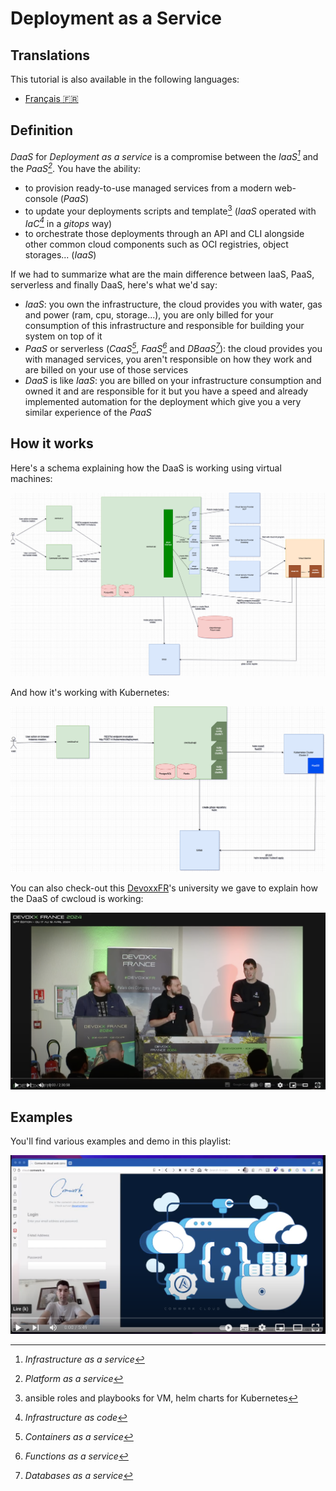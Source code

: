 # Deployment as a Service

## Translations

This tutorial is also available in the following languages:
* [Français 🇫🇷](../translations/fr/tutorials/daas.md)

## Definition

_DaaS_ for _Deployment as a service_ is a compromise between the _IaaS[^1]_ and the _PaaS[^2]_. You have the ability:
* to provision ready-to-use managed services from a modern web-console (_PaaS_)
* to update your deployments scripts and template[^3] (_IaaS_ operated with _IaC[^4]_ in a _gitops_ way)
* to orchestrate those deployments through an API and CLI alongside other common cloud components such as OCI registries, object storages... (_IaaS_)

If we had to summarize what are the main difference between IaaS, PaaS, serverless and finally DaaS, here's what we'd say:

* _IaaS_: you own the infrastructure, the cloud provides you with water, gas and power (ram, cpu, storage...), you are only billed for your consumption of this infrastructure and responsible for building your system on top of it
* _PaaS_ or serverless (_CaaS[^5]_, _FaaS[^6]_ and _DBaaS[^7]_): the cloud provides you with managed services, you aren't responsible on how they work and are billed on your use of those services
* _DaaS_ is like _IaaS_: you are billed on your infrastructure consumption and owned it and are responsible for it but you have a speed and already implemented automation for the deployment which give you a very similar experience of the _PaaS_

[^1]: _Infrastructure as a service_
[^2]: _Platform as a service_
[^3]: ansible roles and playbooks for VM, helm charts for Kubernetes
[^4]: _Infrastructure as code_
[^5]: _Containers as a service_
[^6]: _Functions as a service_
[^7]: _Databases as a service_

## How it works

Here's a schema explaining how the DaaS is working using virtual machines:

![cwcloud_daas_vm](../img/cwcloud_daas_vm.png)

And how it's working with Kubernetes:

![cwcloud_daas_k8s](../img/cwcloud_daas_k8s.png)

You can also check-out this [DevoxxFR](https://www.devoxx.fr)'s university we gave to explain how the DaaS of cwcloud is working:

[![devoxxfr_pulumi_university](../img/devoxxfr_pulumi_university.png)](https://youtu.be/IAwu-WCN6Nw?si=4w0zY5ri6JC_h8-A)

## Examples

You'll find various examples and demo in this playlist:

[![demo_playlist](../img/demo_1.png)](https://youtube.com/playlist?list=PLVa_2sL_l0msxUnmaSpLAGlwOxizXWjht)
